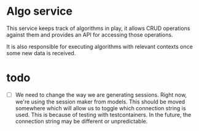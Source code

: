 # Algo service

This service keeps track of algorithms in play, it allows CRUD operations against them and provides an API for accessing those operations.

It is also responsible for executing algorithms with relevant contexts once some new data is received.

# todo

- [ ] We need to change the way we are generating sessions. Right now,
  we're using the session maker from models. This should be moved somewhere which will allow us to toggle which connection string is used. This is because of testing with testcontainers. In the future, the connection string may be different or unpredictable. 

